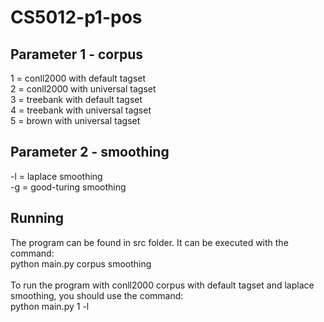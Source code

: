 # CS5012-p1-pos
## Parameter 1 - corpus
1 = conll2000 with default tagset </br>
2 = conll2000 with universal tagset </br>
3 = treebank with default tagset </br>
4 = treebank with universal tagset </br>
5 = brown with universal tagset </br>

## Parameter 2 - smoothing
-l = laplace smoothing </br>
-g = good-turing smoothing </br>

## Running
The program can be found in src folder. It can be executed with the command: </br>
python main.py corpus smoothing </br></br>
To run the program with conll2000 corpus with default tagset and laplace smoothing, you should use the command: </br>
python main.py 1 -l
